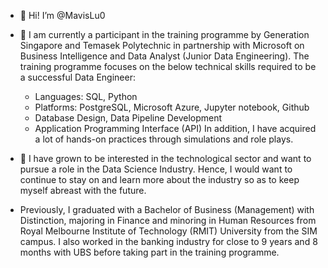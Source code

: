 - 👋 Hi! I’m @MavisLu0

- 🌱 I am currently a participant in the training programme by Generation Singapore and Temasek Polytechnic in partnership with Microsoft on Business Intelligence and Data Analyst (Junior Data Engineering). The training programme focuses on the below technical skills required to be a successful Data Engineer:
    - Languages: SQL, Python
    - Platforms: PostgreSQL, Microsoft Azure, Jupyter notebook, Github
    - Database Design, Data Pipeline Development
    - Application Programming Interface (API)
In addition, I have acquired a lot of hands-on practices through simulations and role plays. 

- 👀 I have grown to be interested in the technological sector and want to pursue a role in the Data Science Industry. Hence, I would want to continue to stay on and learn more about the industry so as to keep myself abreast with the future.

- Previously, I graduated with a Bachelor of Business (Management) with Distinction, majoring in Finance and minoring in Human Resources from Royal Melbourne Institute of Technology (RMIT) University from the SIM campus. I also worked in the banking industry for close to 9 years and 8 months with UBS before taking part in the training programme.

<!---
MavisLu0/MavisLu0 is a ✨ special ✨ repository because its `README.md` (this file) appears on your GitHub profile.
You can click the Preview link to take a look at your changes.
--->

